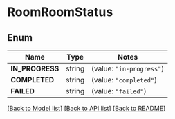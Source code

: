 # RoomRoomStatus

## Enum
Name | Type | Notes
------------ | ------------- | -------------
**IN_PROGRESS** | string | (value: `"in-progress"`)
**COMPLETED** | string | (value: `"completed"`)
**FAILED** | string | (value: `"failed"`)


[[Back to Model list]](../README.md#documentation-for-models) [[Back to API list]](../README.md#documentation-for-api-endpoints) [[Back to README]](../README.md)



